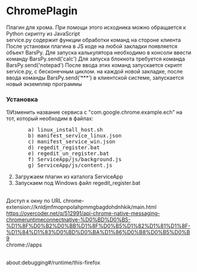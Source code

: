 # ChromePlagin 

Плагин для хрома.
При помощи этого исходника можно обращается к Python скрипту из JavaScript
<br/>service.py содержит функции обработки команд на стороне клиента 
<br/>После установки плагина в JS коде на любой закладки появляется объект BarsPy.
Для запуска калькулятора необходимо в консоли ввести команду BarsPy.send('calc')
Для запуска блокнота требуется команда BarsPy.send('notepad') 
После ввода этих команд запускается скрипт service.py, с бесконечным циклом.
на каждой новой закладке, после ввода команды BarsPy.send('***') в клиентской системе, запускается новый экземпляр программы
 

<h3>Установка</h3>
1)Изменить название сервиса с "com.google.chrome.example.ech" на тот, который необходим в файлах:
<pre>
       a) linux_install_host.sh
       b) manifest_service_linux.json
       c) manifest_service_win.json
       d) regedit_register.bat
       e) regedit_un_register.bat
       f) ServiceApp/js/background.js
       g) ServiceApp/js/content.js
</pre>

2) Загружаем плагин из каталога ServiceApp
3) Запускаем под Windows файл regedit_register.bat 

<br/>Доступ к окну по URL  chrome-extension://knldjmfmopnpolahpmmgbagdohdnhkik/main.html
<br/>https://overcoder.net/q/512991/api-chrome-native-messaging-chromeruntimeconnectnative-%D0%BD%D0%B5-%D1%8F%D0%B2%D0%BB%D1%8F%D0%B5%D1%82%D1%81%D1%8F-%D1%84%D1%83%D0%BD%D0%BA%D1%86%D0%B8%D0%B5%D0%B9
<br/> chrome://apps

<br/> about:debugging#/runtime/this-firefox